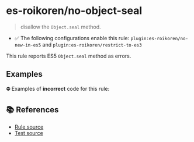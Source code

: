 # es-roikoren/no-object-seal
> disallow the `Object.seal` method.

- ✅ The following configurations enable this rule: `plugin:es-roikoren/no-new-in-es5` and `plugin:es-roikoren/restrict-to-es3`

This rule reports ES5 `Object.seal` method as errors.

## Examples

⛔ Examples of **incorrect** code for this rule:

<eslint-playground type="bad" code="/*eslint es-roikoren/no-object-seal: error */
Object.seal(obj)
" />

## 📚 References

- [Rule source](https://github.com/roikoren755/eslint-plugin-es/blob/v0.0.1/src/rules/no-object-seal.ts)
- [Test source](https://github.com/roikoren755/eslint-plugin-es/blob/v0.0.1/tests/src/rules/no-object-seal.ts)
